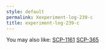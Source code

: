 ```yaml
---
style: default
permalink: Xexperiment-log-239-c
title: experiment-log-239-c
---
```

You may also like:
[SCP-1161](http://scp-wiki.net/scp-1161)
[SCP-365](http://scp-wiki.net/scp-365)